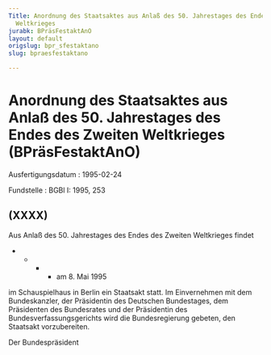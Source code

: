 ```yaml
---
Title: Anordnung des Staatsaktes aus Anlaß des 50. Jahrestages des Endes des Zweiten
  Weltkrieges
jurabk: BPräsFestaktAnO
layout: default
origslug: bpr_sfestaktano
slug: bpraesfestaktano

---
```


# Anordnung des Staatsaktes aus Anlaß des 50. Jahrestages des Endes des Zweiten Weltkrieges (BPräsFestaktAnO)

Ausfertigungsdatum
:   1995-02-24

Fundstelle
:   BGBl I: 1995, 253



## (XXXX)

Aus Anlaß des 50. Jahrestages des Endes des Zweiten Weltkrieges findet

*
    *
        *
            *   am 8. Mai 1995












im Schauspielhaus in Berlin ein Staatsakt statt.
Im Einvernehmen mit dem Bundeskanzler, der Präsidentin des Deutschen Bundestages, dem Präsidenten des Bundesrates und der Präsidentin des Bundesverfassungsgerichts wird die Bundesregierung gebeten, den Staatsakt vorzubereiten.

Der Bundespräsident

